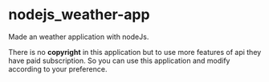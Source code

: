 # nodejs_weather-app
Made an weather application with nodeJs.

There is no <b>copyright</b> in this application but to use more features of api they have paid subscription.
So you can use this application and modify according to your preference.
